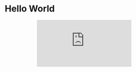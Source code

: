# Hello World

<div style="display: flex; justify-content: center;">
    <iframe class="youtube-video" src="https://www.youtube.com/embed/OX9HJsJUDxA?si=beIQWy_yWvWvWsNH&amp;start=117" title="YouTube video player" frameborder="0" allow="accelerometer; autoplay; clipboard-write; encrypted-media; gyroscope; picture-in-picture; web-share" allowfullscreen></iframe>
</div>

